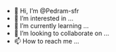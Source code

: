 - 👋 Hi, I’m @Pedram-sfr
- 👀 I’m interested in ...
- 🌱 I’m currently learning ...
- 💞️ I’m looking to collaborate on ...
- 📫 How to reach me ...

<!---
Pedram-sfr/Pedram-sfr is a ✨ special ✨ repository because its `README.md` (this file) appears on your GitHub profile.
You can click the Preview link to take a look at your changes.
--->
